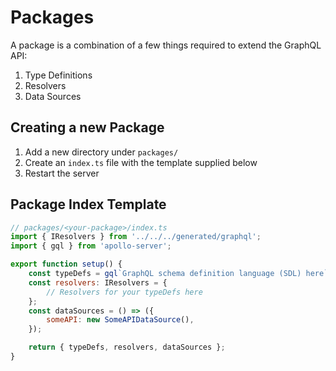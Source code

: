 # Packages

A package is a combination of a few things required to extend the GraphQL API:

1. Type Definitions
2. Resolvers
3. Data Sources

## Creating a new Package

1. Add a new directory under `packages/`
2. Create an `index.ts` file with the template supplied below
3. Restart the server

## Package Index Template

```js
// packages/<your-package>/index.ts
import { IResolvers } from '../../../generated/graphql';
import { gql } from 'apollo-server';

export function setup() {
    const typeDefs = gql`GraphQL schema definition language (SDL) here`;
    const resolvers: IResolvers = {
        // Resolvers for your typeDefs here
    };
    const dataSources = () => ({
        someAPI: new SomeAPIDataSource(),
    });

    return { typeDefs, resolvers, dataSources };
}
```
